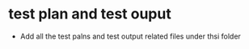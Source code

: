 # test plan and test ouput

* Add all the test palns and test output related files under thsi folder
